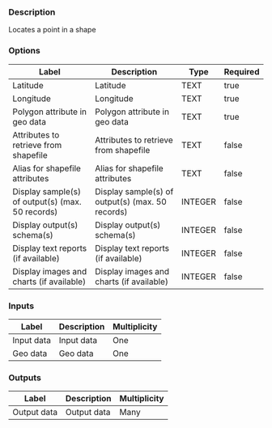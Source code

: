 ###  Description
Locates a point in a shape
###  Options
| Label | Description | Type | Required |
|---|---|---|---|
| Latitude | Latitude | TEXT | true |
| Longitude | Longitude | TEXT | true |
| Polygon attribute in geo data | Polygon attribute in geo data | TEXT | true |
| Attributes to retrieve from shapefile | Attributes to retrieve from shapefile | TEXT | false |
| Alias for shapefile attributes | Alias for shapefile attributes | TEXT | false |
| Display sample(s) of output(s) (max. 50 records) | Display sample(s) of output(s) (max. 50 records) | INTEGER | false |
| Display output(s) schema(s) | Display output(s) schema(s) | INTEGER | false |
| Display text reports (if available) | Display text reports (if available) | INTEGER | false |
| Display images and charts (if available) | Display images and charts (if available) | INTEGER | false |
###  Inputs
| Label | Description | Multiplicity |
|---|---|---|
| Input data | Input data | One |
| Geo data | Geo data | One |
###  Outputs
| Label | Description | Multiplicity |
|---|---|---|
| Output data | Output data | Many |
